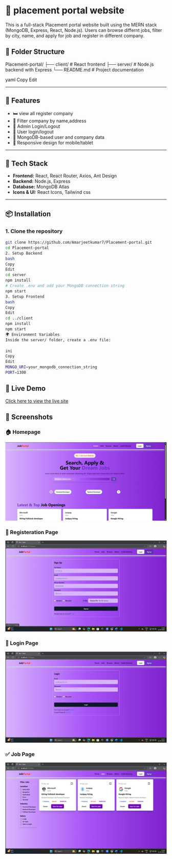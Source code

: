 # 🏨 placement portal website

This is a full-stack Placement portal website built using the MERN stack (MongoDB, Express, React, Node.js). Users can browse differnt jobs, filter by city, name, and apply for job and register in different company.

## 📁 Folder Structure

Placement-portal/ ├── client/ # React frontend ├── server/ # Node.js backend with Express └── README.md # Project documentation

yaml
Copy
Edit

---

## 🚀 Features

- 🛏️ view all register company
- 📅 Filter company by name,address
- 📸 Admin Login/Logout
- 🔐 User login/logout
- 💾 MongoDB-based user and company data
- 📱 Responsive design for mobile/tablet

---

## 🧰 Tech Stack

- **Frontend:** React, React Router, Axios, Ant Design
- **Backend:** Node.js, Express
- **Database:** MongoDB Atlas
- **Icons & UI:** React Icons, Tailwind css

---

## 📦 Installation

### 1. Clone the repository

```bash
git clone https://github.com/Amarjeetkumar7/Placement-portal.git
cd Placement-portal
2. Setup Backend
bash
Copy
Edit
cd server
npm install
# Create .env and add your MongoDB connection string
npm start
3. Setup Frontend
bash
Copy
Edit
cd ../client
npm install
npm start
🌍 Environment Variables
Inside the server/ folder, create a .env file:

ini
Copy
Edit
MONGO_URI=your_mongodb_connection_string
PORT=1300
```
## 🔗 Live Demo

[Click here to view the live site](https://github.com/Amarjeetkumar7/Placement-Portal)


## 📸 Screenshots

### 🏠 Homepage
![Homepage](https://raw.githubusercontent.com/Amarjeetkumar7/Placement-Portal/refs/heads/main/Screenshot%202025-05-11%20172739.png)

### 🏨 Registeration Page
![Room Details](https://raw.githubusercontent.com/Amarjeetkumar7/Placement-Portal/refs/heads/main/Screenshot%202025-05-11%20172807.png)

### 📅 Login Page
![Booking](https://raw.githubusercontent.com/Amarjeetkumar7/Placement-Portal/refs/heads/main/Screenshot%202025-05-11%20172756.png)

### ✅ Job Page
![Confirmation](https://raw.githubusercontent.com/Amarjeetkumar7/Placement-Portal/refs/heads/main/Screenshot%202025-05-11%20172839.png)



